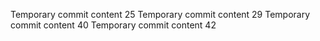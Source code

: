 Temporary commit content 25
Temporary commit content 29
Temporary commit content 40
Temporary commit content 42
